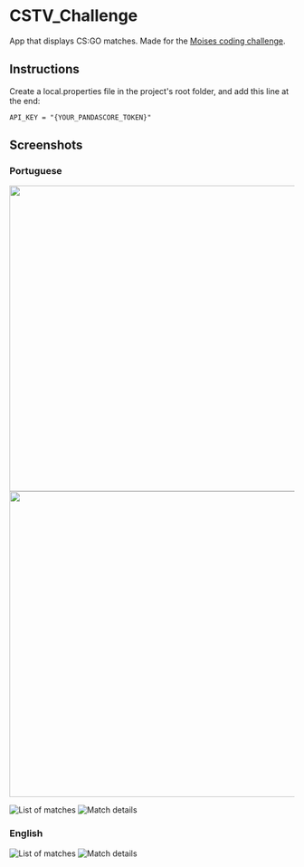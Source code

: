 # CSTV_Challenge

App that displays CS:GO matches. Made for the [Moises coding challenge](https://fuzecc.notion.site/Android-Dev-d48d6ac18c104fee908d47208a58b4d3).

## Instructions
Create a local.properties file in the project's root folder, and add this line at the end:

```
API_KEY = "{YOUR_PANDASCORE_TOKEN}"
```

## Screenshots
### Portuguese
<img src="/screenshots/portuguese/match_list.png" width="540"/> <img src="/screenshots/portuguese/match_details.png" width="540"/>

![List of matches](/screenshots/portuguese/match_list.png "List of matches")
![Match details](/screenshots/portuguese/match_details.png "Match details")

### English
![List of matches](/screenshots/english/match_list.png "List of matches")
![Match details](/screenshots/english/match_details.png "Match details")
